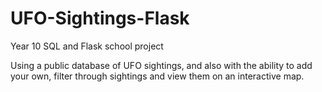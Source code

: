 # UFO-Sightings-Flask
Year 10 SQL and Flask school project

Using a public database of UFO sightings, and also with the ability to add your own, filter through sightings and view them on an interactive map.
